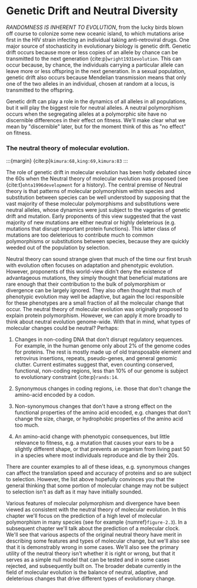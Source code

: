 # Genetic Drift and Neutral Diversity

*RANDOMNESS IS INHERENT TO EVOLUTION*, from the lucky birds blown off course to colonize some new oceanic island, to which mutations arise first in the HIV strain infecting an individual taking anti-retroviral drugs. One major source of stochasticity in evolutionary biology is genetic drift. Genetic drift occurs because more or less copies of an allele by chance can be transmitted to the next generation {cite:p}`wright1931evolution`. This can occur because, by chance, the individuals carrying a particular allele can leave more or less offspring in the next generation. In a sexual population, genetic drift also occurs because Mendelian transmission means that only one of the two alleles in an individual, chosen at random at a locus, is transmitted to the offspring.

Genetic drift can play a role in the dynamics of all alleles in all populations, but it will play the biggest role for neutral alleles. A neutral polymorphism occurs when the segregating alleles at a polymorphic site have no discernible differences in their effect on fitness. We'll make clear what we mean by "discernible" later, but for the moment think of this as "no effect" on fitness.

### The neutral theory of molecular evolution.

:::{margin}
{cite:p}`kimura:68,king:69,kimura:83`
:::

The role of genetic drift in molecular evolution has been hotly debated since the 60s when the Neutral theory of molecular evolution was proposed (see {cite:t}`ohta1996development` for a history). The central premise of Neutral theory is that patterns of molecular polymorphism within species and substitution between species can be well understood by supposing that the vast majority of these molecular polymorphisms and substitutions were neutral alleles, whose dynamics were just subject to the vagaries of genetic drift and mutation. Early proponents of this view suggested that the vast majority of new mutations are either neutral or highly deleterious (e.g. mutations that disrupt important protein functions). This latter class of mutations are too deleterious to contribute much to common polymorphisms or substitutions between species, because they are quickly weeded out of the population by selection.

Neutral theory can sound strange given that much of the time our first brush with evolution often focuses on adaptation and phenotypic evolution. However, proponents of this world-view didn't deny the existence of advantageous mutations, they simply thought that beneficial mutations are rare enough that their contribution to the bulk of polymorphism or divergence can be largely ignored. They also often thought that much of phenotypic evolution may well be adaptive, but again the loci responsible for these phenotypes are a small fraction of all the molecular change that occur. The neutral theory of molecular evolution was originally proposed to explain protein polymorphism. However, we can apply it more broadly to think about neutral evolution genome-wide. With that in mind, what types of molecular changes could be neutral? Perhaps:

1. Changes in non-coding DNA that don't disrupt regulatory sequences. For example, in the human genome only about 2% of the genome codes for proteins. The rest is mostly made up of old transposable element and retrovirus insertions, repeats, pseudo-genes, and general genomic clutter. Current estimates suggest that, even counting conserved, functional, non-coding regions, less than 10% of our genome is subject to evolutionary constraint {cite:p}`rands:14`.

2. Synonymous changes in coding regions, i.e. those that don't change the amino-acid encoded by a codon.

3. Non-synonymous changes that don't have a strong effect on the functional properties of the amino acid encoded, e.g. changes that don't change the size, charge, or hydrophobic properties of the amino acid too much.

4. An amino-acid change with phenotypic consequences, but little relevance to fitness, e.g. a mutation that causes your ears to be a slightly different shape, or that prevents an organism from living past 50 in a species where most individuals reproduce and die by their 20s.

There are counter examples to all of these ideas, e.g. synonymous changes can affect the translation speed and accuracy of proteins and so are subject to selection. However, the list above hopefully convinces you that the general thinking that some portion of molecular change may not be subject to selection isn't as daft as it may have initially sounded.

Various features of molecular polymorphism and divergence have been viewed as consistent with the neutral theory of molecular evolution. In this chapter we'll focus on the prediction of a high level of molecular polymorphism in many species (see for example {numref}`figure-2.3`). In a subsequent chapter we'll talk about the prediction of a molecular clock. We'll see that various aspects of the original neutral theory have merit in describing some features and types of molecular change, but we'll also see that it is demonstrably wrong in some cases. We'll also see the primary utility of the neutral theory isn't whether it is right or wrong, but that it serves as a simple null model that can be tested and in some cases rejected, and subsequently built on. The broader debate currently in the field of molecular evolution is the balance of neutral, adaptive, and deleterious changes that drive different types of evolutionary change.